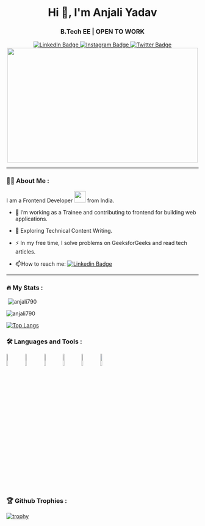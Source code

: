 <h1 align="center">Hi 👋, I'm Anjali Yadav</h1>
<h3 align="center">B.Tech EE | OPEN TO WORK</h3>

<div id="badges" align="center">
  <div>
  <a href="https://www.linkedin.com/in/anjali-yadav-51828622a">
    <img src="https://img.shields.io/badge/LinkedIn-blue?style=for-the-badge&logo=linkedin&logoColor=white" alt="LinkedIn Badge"/>
  </a>
  <a href="">
    <img src="https://img.shields.io/badge/Instagram-black?style=for-the-badge&logo=instagram&logoColor=light-pink" alt="Instagram Badge"/>
  </a>
  <a href="your-twitter-URL">
    <img src="https://img.shields.io/badge/Twitter-blue?style=for-the-badge&logo=twitter&logoColor=white" alt="Twitter Badge"/>
  </a>
  </div>  
  <img src="https://komarev.com/ghpvc/?username=anjali790&style=flat-square&color=blue" alt=""/>
</div>
 
<!--  <div align="center">
  <img src="https://media.giphy.com/media/dWesBcTLavkZuG35MI/giphy.gif" width="700" height="300"/>
</div> -->

<div align="center">
  <img src="https://media0.giphy.com/media/STroE7bTBLTzxQUrZc/giphy.gif?cid=ecf05e475gidi22ue1y1ri2keqsocexm4zq7ehsuvyy37kzs&rid=giphy.gif&ct=g" width="500" height="300"/>
</div>




<hr>

### :woman_technologist: About Me :
I am a Frontend Developer <img src="https://media.giphy.com/media/WUlplcMpOCEmTGBtBW/giphy.gif" width="30"> from India.
- :telescope: I’m working as a Trainee and contributing to frontend for building web applications.

- :seedling: Exploring Technical Content Writing.

- :zap: In my free time, I solve problems on GeeksforGeeks and read tech articles.

- :mailbox:How to reach me: [![Linkedin Badge](https://img.shields.io/badge/-LinkedIn-blue?style=flat&logo=Linkedin&logoColor=white)](https://www.linkedin.com/in/anjali-yadav-51828622a)

<hr>

### :fire: My Stats :
<div id="badges" align="left">
<p>&nbsp;<img align="center" src="https://github-readme-stats.vercel.app/api?username=anjali790&show_icons=true&locale=en&theme=vision-friendly-dark" alt="anjali790" /></p>
<p><img align="center" src="https://github-readme-streak-stats.herokuapp.com/?user=anjali790&layout=compact&theme=vision-friendly-dark" alt="anjali790" /></p>

[![Top Langs](https://github-readme-stats.vercel.app/api/top-langs/?username=anjali790&layout=compact&theme=vision-friendly-dark)](https://github.com/anuraghazra/github-readme-stats)
</div>

### :hammer_and_wrench: Languages and Tools :
<code><img width="9%" src="https://www.vectorlogo.zone/logos/w3_html5/w3_html5-ar21.svg"></code>
<code><img width="9%" src="https://www.vectorlogo.zone/logos/w3_css/w3_css-ar21.svg"></code>
<code><img width="9%" src="https://www.vectorlogo.zone/logos/javascript/javascript-ar21.svg"></code>
<code><img width="9%" src="https://www.vectorlogo.zone/logos/reactjs/reactjs-ar21.svg"></code>
<code><img width="9%" src="https://www.vectorlogo.zone/logos/git-scm/git-scm-ar21.svg"></code>
<code><img width="9%" src="https://www.vectorlogo.zone/logos/github/github-ar21.svg"></code>

### :trophy: Github Trophies  :
[![trophy](https://github-profile-trophy.vercel.app/?username=anjali790)](https://github.com/ryo-ma/github-profile-trophy)<br>
